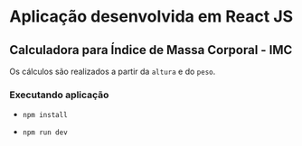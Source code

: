 # Aplicação desenvolvida em React JS

## Calculadora para Índice de Massa Corporal - IMC

Os cálculos são realizados a partir da `altura` e do `peso`.

### Executando aplicação

  - `npm install`
  
  - `npm run dev` 
